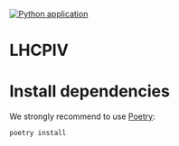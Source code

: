 [![Python application](https://github.com/yuriishizawa/lhcpiv/actions/workflows/main.yml/badge.svg)](https://github.com/yuriishizawa/lhcpiv/actions/workflows/main.yml)

# LHCPIV

# Install dependencies
We strongly recommend to use [Poetry](https://python-poetry.org):

    poetry install
